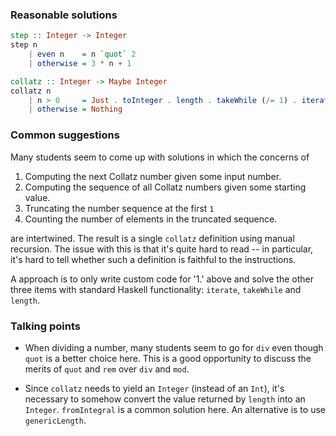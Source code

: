 ### Reasonable solutions

```haskell
step :: Integer -> Integer
step n
    | even n    = n `quot` 2
    | otherwise = 3 * n + 1

collatz :: Integer -> Maybe Integer
collatz n
    | n > 0     = Just . toInteger . length . takeWhile (/= 1) . iterate step $ n
    | otherwise = Nothing
```

### Common suggestions
Many students seem to come up with solutions in which the concerns of

1. Computing the next Collatz number given some input number.
2. Computing the sequence of all Collatz numbers given some starting value.
3. Truncating the number sequence at the first `1`
4. Counting the number of elements in the truncated sequence.

are intertwined. The result is a single `collatz` definition using manual
recursion. The issue with this is that it's quite hard to read -- in particular,
it's hard to tell whether such a definition is faithful to the instructions.

A approach is to only write custom code for '1.' above and solve the other
three items with standard Haskell functionality: `iterate`, `takeWhile` and
`length`.

### Talking points
- When dividing a number, many students seem to go for `div` even though `quot`
is a better choice here. This is a good opportunity to discuss the merits of
`quot` and `rem` over `div` and `mod`.

- Since `collatz` needs to yield an `Integer` (instead of an `Int`), it's
necessary to somehow convert the value returned by `length` into an `Integer`.
`fromIntegral` is a common solution here. An alternative is to use
`genericLength`.
